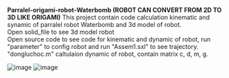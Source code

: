 **Parralel-origami-robot-Waterbomb (ROBOT CAN CONVERT FROM 2D TO 3D LIKE ORIGAMI)**
This project contain code calculation kinematic and synamic of parralel robot Waterbomb and 3d model of robot.  
Open solid_file to see 3d model robot  
Open source code to see code for kinematic and dynamic of robot, run "parameter" to config robot and run "Assem1.sxl" to see trajectory.
"dongluchoc.m" caltulaion dynamic of robot, contain matrix c, d, m, g.  

![image](https://github.com/user-attachments/assets/9b91302c-a6f0-4598-9ae7-fd03e569c220)
![image](https://github.com/user-attachments/assets/9fdc077f-4506-48cb-b3f4-d6785fe7d399)
